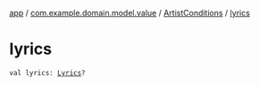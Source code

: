 [app](../../index.md) / [com.example.domain.model.value](../index.md) / [ArtistConditions](index.md) / [lyrics](./lyrics.md)

# lyrics

`val lyrics: `[`Lyrics`](../-lyrics/index.md)`?`